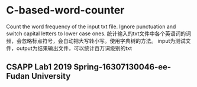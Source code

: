 # C-based-word-counter
Count the word frequency of the input txt file. Ignore punctuation and switch capital letters to lower case ones.
统计输入的txt文件中各个英语词的词频，会忽略标点符号，会自动把大写转小写。使用字典树的方法。
input为测试文件，output为结果输出文件，可以统计百万词级别的txt

## CSAPP Lab1 2019 Spring-16307130046-ee-Fudan University
